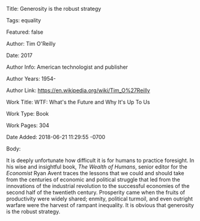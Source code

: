 Title:  Generosity is the robust strategy

Tags:   equality

Featured: false

Author: Tim O'Reilly

Date:   2017

Author Info: American technologist and publisher

Author Years: 1954-

Author Link: https://en.wikipedia.org/wiki/Tim_O%27Reilly

Work Title: WTF: What's the Future and Why It's Up To Us

Work Type: Book

Work Pages: 304

Date Added: 2018-06-21 11:29:55 -0700

Body: 

It is deeply unfortunate how difficult it is for humans to practice foresight. In his wise and insightful book, *The Wealth of Humans*, senior editor for the *Economist* Ryan Avent traces the lessons that we could and should take from the centuries of economic and political struggle that led from the innovations of the industrial revolution to the successful economies of the second half of the twentieth century. Prosperity came when the fruits of productivity were widely shared; enmity, political turmoil, and even outright warfare were the harvest of rampant inequality. It is obvious that generosity is the robust strategy. 

